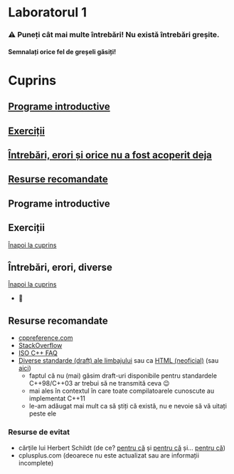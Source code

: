 # Laboratorul 1

### ⚠ Puneți cât mai multe întrebări! Nu există întrebări greșite.
#### Semnalați orice fel de greșeli găsiți!

# Cuprins
## [Programe introductive](#programe-introductive-1)
## [Exerciții](#exerciții-1)
## [Întrebări, erori și orice nu a fost acoperit deja](#întrebări-erori-diverse)
## [Resurse recomandate](#resurse-recomandate-1)

## Programe introductive



## Exerciții
[Înapoi la cuprins](#cuprins)



## Întrebări, erori, diverse
[Înapoi la cuprins](#cuprins)

* 🚧

## Resurse recomandate
- [cppreference.com](https://en.cppreference.com/w/cpp)
- [StackOverflow](https://stackoverflow.com/questions/tagged/cpp?tab=Votes)
- [ISO C++ FAQ](https://isocpp.org/faq/)
- [Diverse standarde (draft) ale limbajului](https://en.cppreference.com/w/cpp/links) sau ca [HTML (neoficial)](https://github.com/timsong-cpp/cppwp) (sau [aici](https://stackoverflow.com/questions/81656/where-do-i-find-the-current-c-or-c-standard-documents#4653479))
  - faptul că nu (mai) găsim draft-uri disponibile pentru standardele C++98/C++03 ar trebui să ne transmită ceva 😉
  - mai ales în contextul în care toate compilatoarele cunoscute au implementat C++11
  - le-am adăugat mai mult ca să știți că există, nu e nevoie să vă uitați peste ele

### Resurse de evitat
- cărțile lui Herbert Schildt (de ce? [pentru că](https://www.seebs.net/c/c_tcn4e.html) și [pentru că](http://www.lysator.liu.se/c/schildt.html) și... [pentru că](https://web.archive.org/web/20000816131043/http://www.qnx.com/~glen/deadbeef/2764.html))
- cplusplus.com (deoarece nu este actualizat sau are informații incomplete)
